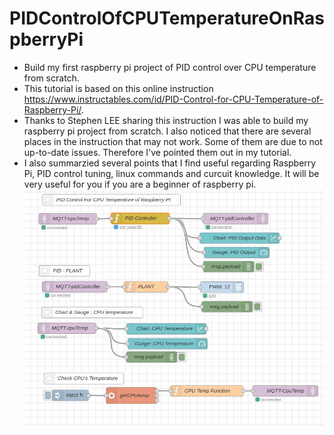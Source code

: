 # PIDControlOfCPUTemperatureOnRaspberryPi  
* Build my first raspberry pi project of PID control over CPU temperature from scratch.  
* This tutorial is based on this online instruction https://www.instructables.com/id/PID-Control-for-CPU-Temperature-of-Raspberry-Pi/.  
* Thanks to Stephen LEE sharing this instruction I was able to build my raspberry pi project from scratch. I also noticed that there are several places in the instruction that may not work. Some of them are due to not up-to-date issues. Therefore I've pointed them out in my tutorial.  
* I also summarzied several points that I find useful regarding Raspberry Pi, PID control tuning, linux commands and curcuit knowledge. It will be very useful for you if you are a beginner of raspberry pi.  
![pic](https://github.com/WangYini/PIDControlOfCPUTemperatureOnRaspberryPi/blob/master/nodeRedCode.JPG)
